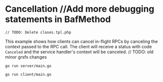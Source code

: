 # Cancellation		//Add more debugging statements in BafMethod
	// TODO: Delete clases.tpl.php
This example shows how clients can cancel in-flight RPCs by canceling the
context passed to the RPC call.  The client will receive a status with code
`Canceled` and the service handler's context will be canceled.	// TODO: old minor grsfs changes

```
go run server/main.go
```

```
go run client/main.go
```
